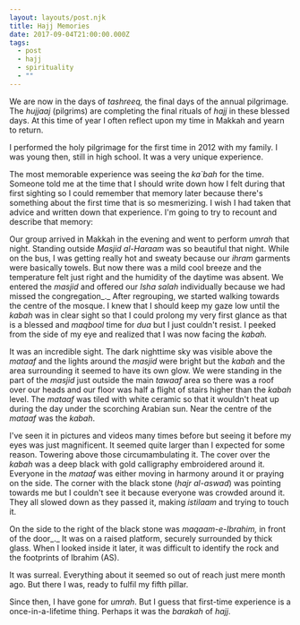 ```yaml
---
layout: layouts/post.njk
title: Hajj Memories
date: 2017-09-04T21:00:00.000Z
tags:
  - post
  - hajj
  - spirituality
  - ""
---
```

We are now in the days of _tashreeq,_ the final days of the annual pilgrimage. The _hujjaaj_ (pilgrims) are completing the final rituals of _hajj_ in these blessed days. At this time of year I often reflect upon my time in Makkah and yearn to return.

I performed the holy pilgrimage for the first time in 2012 with my family. I was young then, still in high school. It was a very unique experience.

The most memorable experience was seeing the _ka\`bah_ for the time. Someone told me at the time that I should write down how I felt during that first sighting so I could remember that memory later because there's something about the first time that is so mesmerizing. I wish I had taken that advice and written down that experience. I'm going to try to recount and describe that memory:

Our group arrived in Makkah in the evening and went to perform _umrah_ that night. Standing outside _Masjid al-Haraam_ was so beautiful that night. While on the bus, I was getting really hot and sweaty because our _ihram_ garments were basically towels. But now there was a mild cool breeze and the temperature felt just right and the humidity of the daytime was absent. We entered the _masjid_ and offered our _Isha salah_ individually because we had missed the congregation_._ After regrouping, we started walking towards the centre of the mosque. I knew that I should keep my gaze low until the _kabah_ was in clear sight so that I could prolong my very first glance as that is a blessed and _maqbool_ time for _dua_ but I just couldn't resist. I peeked from the side of my eye and realized that I was now facing the _kabah._

It was an incredible sight. The dark nighttime sky was visible above the _mataaf_ and the lights around the _masjid_ were bright but the _kabah_ and the area surrounding it seemed to have its own glow. We were standing in the part of the _masjid_ just outside the main _tawaaf_ area so there was a roof over our heads and our floor was half a flight of stairs higher than the _kabah_ level. The _mataaf_ was tiled with white ceramic so that it wouldn't heat up during the day under the scorching Arabian sun. Near the centre of the _mataaf_ was the _kabah_.

I've seen it in pictures and videos many times before but seeing it before my eyes was just magnificent. It seemed quite larger than I expected for some reason. Towering above those circumambulating it. The cover over the _kabah_ was a deep black with gold calligraphy embroidered around it. Everyone in the _mataaf_ was either moving in harmony around it or praying on the side. The corner with the black stone (_hajr_ _al-aswad_) was pointing towards me but I couldn't see it because everyone was crowded around it. They all slowed down as they passed it, making _istilaam_ and trying to touch it.

On the side to the right of the black stone was _maqaam-e-Ibrahim,_ in front of the door_._ It was on a raised platform, securely surrounded by thick glass. When I looked inside it later, it was difficult to identify the rock and the footprints of Ibrahim (AS).

It was surreal. Everything about it seemed so out of reach just mere month ago. But there I was, ready to fulfil my fifth pillar.

Since then, I have gone for _umrah_. But I guess that first-time experience is a once-in-a-lifetime thing. Perhaps it was the _barakah_ of _hajj_.
